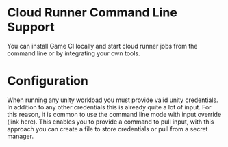 # Cloud Runner Command Line Support

You can install Game CI locally and start cloud runner jobs from the command line or by integrating your own tools.

# Configuration

When running any unity workload you must provide valid unity credentials. In addition to any other credentials this is already quite a lot of input. For this reason, it is common to use the command line mode with input override (link here). This enables you to provide a command to pull input, with this approach you can create a file to store credentials or pull from a secret manager.
